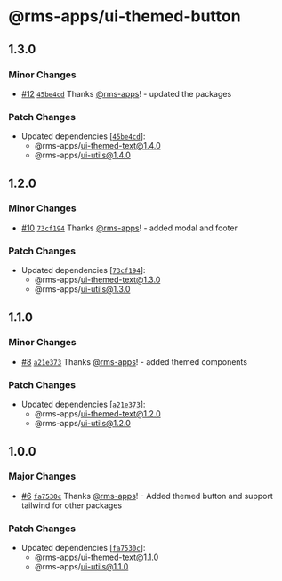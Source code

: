 # @rms-apps/ui-themed-button

## 1.3.0

### Minor Changes

- [#12](https://github.com/rms-apps/UI/pull/12)
  [`45be4cd`](https://github.com/rms-apps/UI/commit/45be4cdc8192c424e977bb67e302ba825e128d7b)
  Thanks [@rms-apps](https://github.com/rms-apps)! - updated the packages

### Patch Changes

- Updated dependencies
  [[`45be4cd`](https://github.com/rms-apps/UI/commit/45be4cdc8192c424e977bb67e302ba825e128d7b)]:
  - @rms-apps/ui-themed-text@1.4.0
  - @rms-apps/ui-utils@1.4.0

## 1.2.0

### Minor Changes

- [#10](https://github.com/rms-apps/UI/pull/10)
  [`73cf194`](https://github.com/rms-apps/UI/commit/73cf194d2e72d0e172ff8f5d7c1867ccbc0c526f)
  Thanks [@rms-apps](https://github.com/rms-apps)! - added modal and footer

### Patch Changes

- Updated dependencies
  [[`73cf194`](https://github.com/rms-apps/UI/commit/73cf194d2e72d0e172ff8f5d7c1867ccbc0c526f)]:
  - @rms-apps/ui-themed-text@1.3.0
  - @rms-apps/ui-utils@1.3.0

## 1.1.0

### Minor Changes

- [#8](https://github.com/rms-apps/UI/pull/8)
  [`a21e373`](https://github.com/rms-apps/UI/commit/a21e373785f204fcbb2e721d9333437885b50229)
  Thanks [@rms-apps](https://github.com/rms-apps)! - added themed components

### Patch Changes

- Updated dependencies
  [[`a21e373`](https://github.com/rms-apps/UI/commit/a21e373785f204fcbb2e721d9333437885b50229)]:
  - @rms-apps/ui-themed-text@1.2.0
  - @rms-apps/ui-utils@1.2.0

## 1.0.0

### Major Changes

- [#6](https://github.com/rms-apps/UI/pull/6)
  [`fa7530c`](https://github.com/rms-apps/UI/commit/fa7530c146c9161861056d5846065d5f64e4414e)
  Thanks [@rms-apps](https://github.com/rms-apps)! - Added themed button and
  support tailwind for other packages

### Patch Changes

- Updated dependencies
  [[`fa7530c`](https://github.com/rms-apps/UI/commit/fa7530c146c9161861056d5846065d5f64e4414e)]:
  - @rms-apps/ui-themed-text@1.1.0
  - @rms-apps/ui-utils@1.1.0
